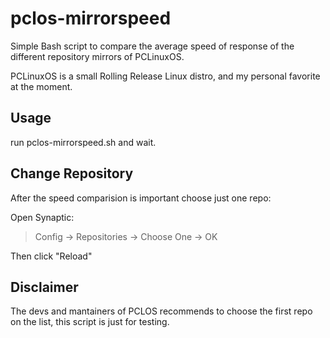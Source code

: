 # pclos-mirrorspeed

Simple Bash script to compare the average speed of response of the different repository mirrors of PCLinuxOS.

PCLinuxOS is a small Rolling Release Linux distro, and my personal favorite at the moment.

## Usage

run pclos-mirrorspeed.sh and wait.

## Change Repository
After the speed comparision is important choose just one repo:

Open Synaptic:

> Config -> Repositories -> Choose One -> OK

Then click "Reload"

## Disclaimer
The devs and mantainers of PCLOS recommends to choose the first repo on the list, this script is just for testing.

